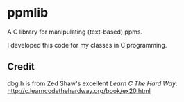 # ppmlib
A C library for manipulating (text-based) ppms.

I developed this code for my classes in C programming.

## Credit
dbg.h is from Zed Shaw's excellent _Learn C The Hard Way_: http://c.learncodethehardway.org/book/ex20.html
